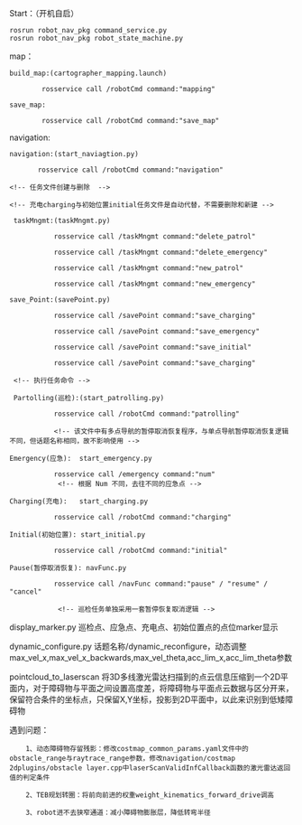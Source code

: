 Start：（开机自启）

    rosrun robot_nav_pkg command_service.py 
    rosrun robot_nav_pkg robot_state_machine.py

map：

    build_map:(cartographer_mapping.launch)

            rosservice call /robotCmd command:"mapping"

    save_map: 

            rosservice call /robotCmd command:"save_map"

navigation:

    navigation:(start_naviagtion.py)

           rosservice call /robotCmd command:"navigation"
    
    <!-- 任务文件创建与删除  -->
     
    <!-- 充电charging与初始位置initial任务文件是自动代替，不需要删除和新建 -->
   
     taskMngmt:(taskMngmt.py)

               rosservice call /taskMngmt command:"delete_patrol"
           
               rosservice call /taskMngmt command:"delete_emergency"
           
               rosservice call /taskMngmt command:"new_patrol"
           
               rosservice call /taskMngmt command:"new_emergency"
    
    save_Point:(savePoint.py)
            
               rosservice call /savePoint command:"save_charging"
            
               rosservice call /savePoint command:"save_emergency"
           
               rosservice call /savePoint command:"save_initial"
            
               rosservice call /savePoint command:"save_charging"
   
     <!-- 执行任务命令 -->
   
     Partolling(巡检):(start_patrolling.py)  
           
               rosservice call /robotCmd command:"patrolling"
       
               <!-- 该文件中有多点导航的暂停取消恢复程序，与单点导航暂停取消恢复逻辑不同，但话题名称相同，故不影响使用 -->
    
    Emergency(应急):  start_emergency.py

               rosservice call /emergency command:"num" 
                <!-- 根据 Num 不同，去往不同的应急点 -->

    Charging(充电):   start_charging.py
           
               rosservice call /robotCmd command:"charging"
    
    Initial(初始位置): start_initial.py
         
               rosservice call /robotCmd command:"initial"
    
    Pause(暂停取消恢复): navFunc.py
          
               rosservice call /navFunc command:"pause" / "resume" / "cancel"
   
                <!-- 巡检任务单独采用一套暂停恢复取消逻辑 -->
    
   display_marker.py 
            巡检点、应急点、充电点、初始位置点的点位marker显示
    
   dynamic_configure.py 
            话题名称/dynamic_reconfigure，动态调整max_vel_x,max_vel_x_backwards,max_vel_theta,acc_lim_x,acc_lim_theta参数 

   pointcloud_to_laserscan 
            将3D多线激光雷达扫描到的点云信息压缩到一个2D平面内，对于障碍物与平面之间设置高度差，将障碍物与平面点云数据与区分开来，保留符合条件的坐标点，只保留X,Y坐标，投影到2D平面中，以此来识别到低矮障碍物

遇到问题：
    
        1、动态障碍物存留残影：修改costmap_common_params.yaml文件中的obstacle_range与raytrace_range参数，修改navigation/costmap 2dplugins/obstacle layer.cpp中laserScanValidInfCallback函数的激光雷达返回值的判定条件
    
        2、TEB规划转圈：将前向前进的权重weight_kinematics_forward_drive调高
    
        3、robot进不去狭窄通道：减小障碍物膨胀层，降低转弯半径

